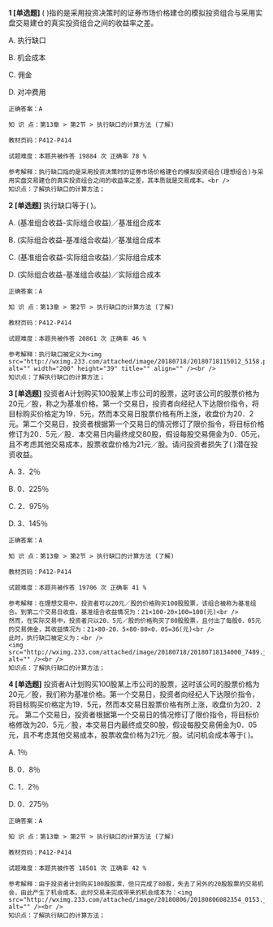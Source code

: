 **1 [单选题]** ( )指的是采用投资决策时的证券市场价格建仓的模拟投资组合与采用实盘交易建仓的真实投资组合之间的收益率之差。

A. 执行缺口

B. 机会成本

C. 佣金

D. 对冲费用 

```
正确答案：A

知 识 点：第13章 > 第2节 > 执行缺口的计算方法 (了解)

教材页码：P412-P414

试题难度：本题共被作答 19884 次 正确率 78 %

参考解释：执行缺口指的是采用投资决策时的证券市场价格建仓的模拟投资组合(理想组合)与采用实盘交易建仓的真实投资组合之间的收益率之差，其本质就是交易成本。<br />
知识点：了解执行缺口的计算方法；
```


**2 [单选题]** 执行缺口等于( )。

A. (基准组合收益-实际组合收益)／基准组合成本

B. (实际组合收益-基准组合收益)／基准组合成本

C. (基准组合收益-实际组合收益)／实际组合成本

D. (实际组合收益-基准组合收益)／实际组合成本 

```
正确答案：A

知 识 点：第13章 > 第2节 > 执行缺口的计算方法 (了解)

教材页码：P412-P414

试题难度：本题共被作答 20861 次 正确率 46 %

参考解释：执行缺口被定义为<img src="http://wximg.233.com/attached/image/20180718/20180718115012_5158.png" alt="" width="200" height="39" title="" align="" /><br />
知识点：了解执行缺口的计算方法；
```


**3 [单选题]** 投资者A计划购买100股某上市公司的股票，这时该公司的股票价格为20元／股，称之为基准价格。第一个交易日，投资者向经纪人下达限价指令，将目标购买价格定为19．5元，然而本交易日股票价格有所上涨，收盘价为20．2元。第二个交易日，投资者根据第一个交易日的情况修订了限价指令，将目标价格修订为20．5元／股．本交易日内最终成交80股，假设每股交易佣金为0．05元，且不考虑其他交易成本，股票收盘价格为21元／股。请问投资者损失了(       )潜在投资收益。

A. 3．2％

B. 0．225％

C. 2．975％

D. 3．145％ 

```
正确答案：A

知 识 点：第13章 > 第2节 > 执行缺口的计算方法 (了解)

教材页码：P412-P414

试题难度：本题共被作答 19706 次 正确率 41 %

参考解释：在理想交易中，投资者可以20元／股的价格购买100股股票，该组合被称为基准组合。到第二个交易日收盘，基准组合收益情况为：21×100-20×100=100(元)<br />
然而，在实际交易中，投资者只以20．5元／股的价格购买了80股股票，且付出了每股0．05元的交易佣金，其收益情况为：21×80-20．5×80-80×0．05=36(元)<br />
此时，执行缺口被定义为：<br />
<img src="http://wximg.233.com/attached/image/20180718/20180718134000_7489.jpg" alt="" /><br />
知识点：了解执行缺口的计算方法；
```


**4 [单选题]** 投资者A计划购买100股某上市公司的股票，这时该公司的股票价格为20元／股，我们称为基准价格。第一个交易日，投资者向经纪人下达限价指令，将目标购买价格定为19．5元，然而本交易日股票价格有所上涨，收盘价为20．2元。
第二个交易日，投资者根据第一个交易日的情况修订了限价指令，将目标价格修改为20．5元／股，本交易日内最终成交80股，假设每股交易佣金为0．05元，且不考虑其他交易成本，股票收盘价格为21元／股。试问机会成本等于( )。

A. 1％

B. 0．8％

C. 1．2％

D. 0．275％ 

```
正确答案：A

知 识 点：第13章 > 第2节 > 执行缺口的计算方法 (了解)

教材页码：P412-P414

试题难度：本题共被作答 18501 次 正确率 42 %

参考解释：由于投资者计划购买100股股票，但只完成了80股，失去了另外的20股股票的交易机会，由此产生了机会成本。此时交易未完成带来的机会成本为：<img src="http://wximg.233.com/attached/image/20180806/20180806082354_0153.jpg" alt="" /><br />
知识点：了解执行缺口的计算方法；
```

